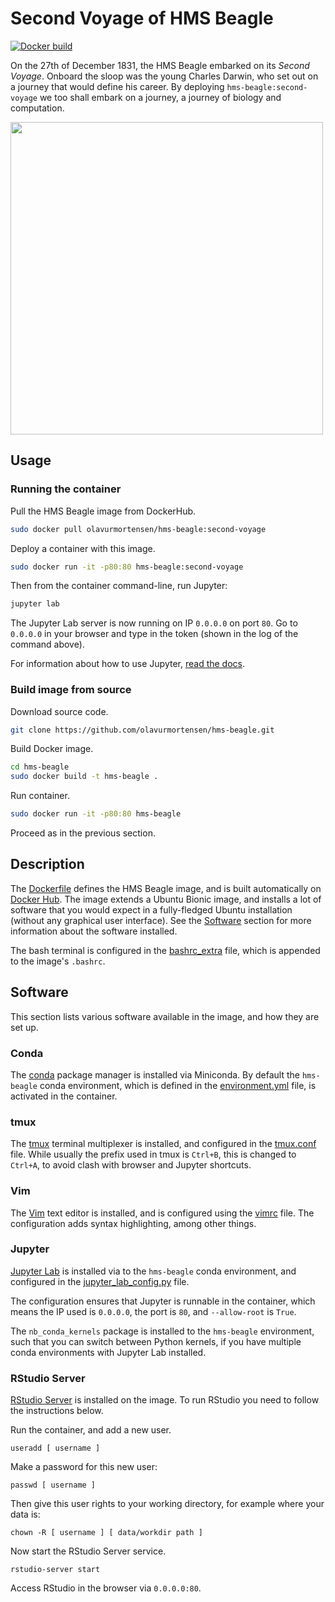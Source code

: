# Second Voyage of HMS Beagle
[![Docker build](https://img.shields.io/badge/Docker%20build-Available-informational)](https://hub.docker.com/repository/docker/olavurmortensen/hms-beagle)

On the 27th of December 1831, the HMS Beagle embarked on its _Second Voyage_. Onboard the sloop was the young Charles Darwin, who set out on a journey that would define his career. By deploying `hms-beagle:second-voyage` we too shall embark on a journey, a journey of biology and computation.

<img src="https://raw.githubusercontent.com/olavurmortensen/hms-beagle/master/images/PSM_V57_D097_Hms_beagle_in_the_straits_of_magellan.png" width=500>

## Usage

### Running the container

Pull the HMS Beagle image from DockerHub.

```bash
sudo docker pull olavurmortensen/hms-beagle:second-voyage
```

Deploy a container with this image.

```bash
sudo docker run -it -p80:80 hms-beagle:second-voyage
```

Then from the container command-line, run Jupyter:
```bash
jupyter lab
```

The Jupyter Lab server is now running on IP `0.0.0.0` on port `80`. Go to `0.0.0.0` in your browser and type in the token (shown in the log of the command above).

For information about how to use Jupyter, [read the docs](https://jupyterlab.readthedocs.io/en/stable/index.html).

### Build image from source

Download source code.

```bash
git clone https://github.com/olavurmortensen/hms-beagle.git
```

Build Docker image.

```bash
cd hms-beagle
sudo docker build -t hms-beagle .
```

Run container.

```bash
sudo docker run -it -p80:80 hms-beagle
```

Proceed as in the previous section.

## Description

The [Dockerfile](https://github.com/olavurmortensen/hms-beagle/blob/master/Dockerfile) defines the HMS Beagle image, and is built automatically on [Docker Hub](https://hub.docker.com/repository/docker/olavurmortensen/hms-beagle). The image extends a Ubuntu Bionic image, and installs a lot of software that you would expect in a fully-fledged Ubuntu installation (without any graphical user interface). See the [Software](#software) section for more information about the software installed.

The bash terminal is configured in the [bashrc_extra](https://github.com/olavurmortensen/hms-beagle/blob/master/bashrc_extra) file, which is appended to the image's `.bashrc`.

## Software

This section lists various software available in the image, and how they are set up.

### Conda

The [conda](https://docs.conda.io/en/latest/miniconda.html) package manager is installed via Miniconda. By default the `hms-beagle` conda environment, which is defined in the [environment.yml](https://github.com/olavurmortensen/hms-beagle/blob/master/environment.yml) file, is activated in the container.

### tmux

The [tmux](https://github.com/tmux/tmux/wiki) terminal multiplexer is installed, and configured in the [tmux.conf](https://github.com/olavurmortensen/hms-beagle/blob/master/tmux.conf) file. While usually the prefix used in tmux is `Ctrl+B`, this is changed to `Ctrl+A`, to avoid clash with browser and Jupyter shortcuts.

### Vim

The [Vim](https://www.vim.org/) text editor is installed, and is configured using the [vimrc](https://github.com/olavurmortensen/hms-beagle/blob/master/vimrc) file. The configuration adds syntax highlighting, among other things.

### Jupyter

[Jupyter Lab]() is installed via to the `hms-beagle` conda environment, and configured in the [jupyter_lab_config.py](https://github.com/olavurmortensen/hms-beagle/blob/master/jupyter_lab_config.py) file.

The configuration ensures that Jupyter is runnable in the container, which means the IP used is `0.0.0.0`, the port is `80`, and `--allow-root` is `True`.

The `nb_conda_kernels` package is installed to the `hms-beagle` environment, such that you can switch between Python kernels, if you have multiple conda environments with Jupyter Lab installed.

### RStudio Server

[RStudio Server](https://rstudio.com/products/rstudio/download-server/) is installed on the image. To run RStudio you need to follow the instructions below.

Run the container, and add a new user.

```
useradd [ username ]
```

Make a password for this new user:

```
passwd [ username ]
```

Then give this user rights to your working directory, for example where your data is:

```
chown -R [ username ] [ data/workdir path ]
```

Now start the RStudio Server service.

```
rstudio-server start
```

Access RStudio in the browser via `0.0.0.0:80`.
